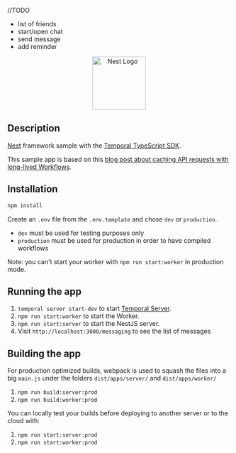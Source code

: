 //TODO
- list of friends
- start/open chat
- send message
- add reminder


<p align="center">
  <a href="http://nestjs.com/" target="blank"><img src="https://nestjs.com/img/logo-small.svg" width="120" alt="Nest Logo" /><a>
</p>

## Description

[Nest](https://github.com/nestjs/nest) framework sample with the [Temporal TypeScript SDK](https://github.com/temporalio/sdk-typescript).

This sample app is based on this [blog post about caching API requests with long-lived Workflows](https://temporal.io/blog/caching-api-requests-with-long-lived-workflows).

## Installation

```bash
npm install
```

Create an `.env` file from the `.env.template` and chose `dev` or `production`.

- `dev` must be used for testing purposes only
- `production` must be used for production in order to have compiled workflows

Note: you can't start your worker with `npm run start:worker` in production mode.

## Running the app

1. `temporal server start-dev` to start [Temporal Server](https://github.com/temporalio/cli/#installation).
2. `npm run start:worker` to start the Worker.
3. `npm run start:server` to start the NestJS server.
4. Visit `http://localhost:3000/messaging` to see the list of messages 

## Building the app

For production optimized builds, webpack is used to squash the files into a big `main.js` under the folders `dist/apps/server/` and `dist/apps/worker/`

1. `npm run build:server:prod`
2. `npm run build:worker:prod`

You can locally test your builds before deploying to another server or to the cloud with:

1. `npm run start:server:prod`
2. `npm run start:worker:prod`

